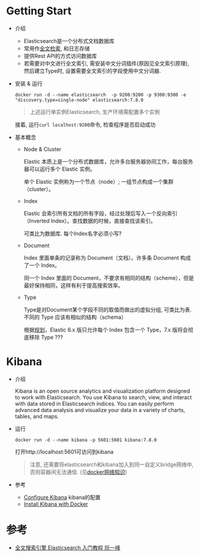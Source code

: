 # Getting Start

* 介绍

  * Elasticsearch是一个分布式文档数据库
  * 常用作[全文检索](https://baike.baidu.com/item/%E5%85%A8%E6%96%87%E7%B4%A2%E5%BC%95/1140318?fr=aladdin), 和日志存储
  * 提供Rest API的方式访问数据库
  * 若需要对中文进行全文索引, 需安装中文分词插件(原因见全文索引原理), 然后建立Type时, 设置需要全文索引的字段使用中文分词器.
  
* 安装 & 运行

  ```shell
  docker run -d --name elasticsearch  -p 9200:9200 -p 9300:9300 -e "discovery.type=single-node" elasticsearch:7.8.0
  ```
  
  > 上述运行单实例Elasticsearch, 生产环境需配置多个实例
  
  接着, 运行`curl localhost:9200`命令, 检查程序是否启动成功
  
* 基本概念

  * Node & Cluster

    Elastic 本质上是一个分布式数据库，允许多台服务器协同工作，每台服务器可以运行多个 Elastic 实例。

    单个 Elastic 实例称为一个节点（node）; 一组节点构成一个集群（cluster）。

  * Index

    Elastic 会索引所有文档的所有字段，经过处理后写入一个反向索引（Inverted Index）。查找数据的时候，直接查找该索引。

    可类比为数据库. 每个Index名字必须小写?

  * Document

    Index 里面单条的记录称为 Document（文档）。许多条 Document 构成了一个 Index。

    同一个 Index 里面的 Document，不要求有相同的结构（scheme），但是最好保持相同，这样有利于提高搜索效率。

  * Type

    Type是对Document某个字段不同的取值而做出的虚拟分组, 可类比为表. 不同的 Type 应该有相似的结构（schema）

    根据[规划](https://www.elastic.co/blog/index-type-parent-child-join-now-future-in-elasticsearch)，Elastic 6.x 版只允许每个 Index 包含一个 Type，7.x 版将会彻底移除 Type ???

# Kibana

* 介绍

  Kibana is an open source analytics and visualization platform designed  to work with Elasticsearch. You use Kibana to search, view, and interact with data stored in Elasticsearch indices. You can easily perform  advanced data analysis and visualize your data in a variety of charts,  tables, and maps.

* 运行

  ```shell
  docker run -d --name kibana -p 5601:5601 kibana:7.8.0
  ```

  打开http://localhost:5601可访问到kibana
  
  > 注意, 还需要将elasticsearch和kibana加入到同一自定义bridge网络中, 否则容器间无法通信. (见[docker网络知识](https://sidian.live/article/?id=268#head-15-0-0-0-0-0))
  
* 参考

  * [Configure Kibana](https://www.elastic.co/guide/en/kibana/current/settings.html) kibana的配置
  * [Install Kibana with Docker](https://www.elastic.co/guide/en/kibana/current/docker.html)

# 参考

* [全文搜索引擎 Elasticsearch 入门教程 阮一峰](http://www.ruanyifeng.com/blog/2017/08/elasticsearch.html)